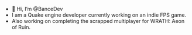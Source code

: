 - 👋 Hi, I’m @BanceDev
- I am a Quake engine developer currently working on an indie FPS game.
- Also working on completing the scrapped multiplayer for WRATH: Aeon of Ruin.

<!---
BanceDev/BanceDev is a ✨ special ✨ repository because its `README.md` (this file) appears on your GitHub profile.
You can click the Preview link to take a look at your changes.
--->
